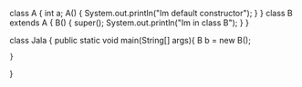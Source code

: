 class A
{
	int a;
	A()
	{
		System.out.println("Im default constructor");
	}
}
class B extends A
{
	B()
	{
		super();
		System.out.println("Im in class B");
	}
}

class Jala 
{
	public static void main(String[] args){
		B b = new B();
			 
	}
}
